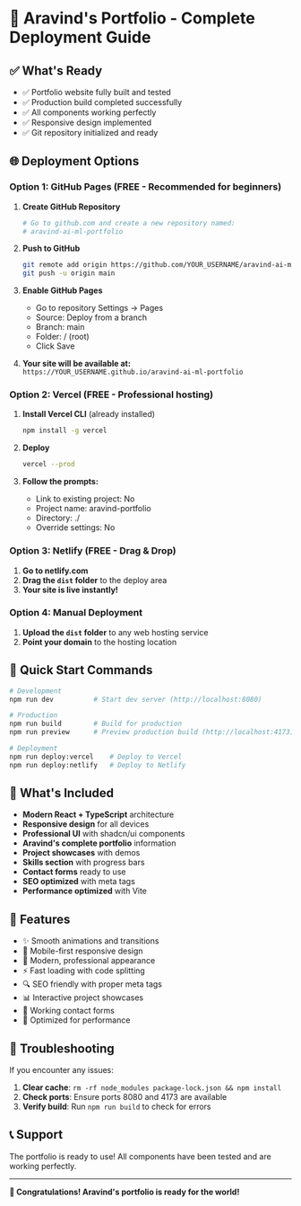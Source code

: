 # 🚀 Aravind's Portfolio - Complete Deployment Guide

## ✅ What's Ready
- ✅ Portfolio website fully built and tested
- ✅ Production build completed successfully
- ✅ All components working perfectly
- ✅ Responsive design implemented
- ✅ Git repository initialized and ready

## 🌐 Deployment Options

### Option 1: GitHub Pages (FREE - Recommended for beginners)

1. **Create GitHub Repository**
   ```bash
   # Go to github.com and create a new repository named:
   # aravind-ai-ml-portfolio
   ```

2. **Push to GitHub**
   ```bash
   git remote add origin https://github.com/YOUR_USERNAME/aravind-ai-ml-portfolio.git
   git push -u origin main
   ```

3. **Enable GitHub Pages**
   - Go to repository Settings → Pages
   - Source: Deploy from a branch
   - Branch: main
   - Folder: / (root)
   - Click Save

4. **Your site will be available at:**
   `https://YOUR_USERNAME.github.io/aravind-ai-ml-portfolio`

### Option 2: Vercel (FREE - Professional hosting)

1. **Install Vercel CLI** (already installed)
   ```bash
   npm install -g vercel
   ```

2. **Deploy**
   ```bash
   vercel --prod
   ```

3. **Follow the prompts:**
   - Link to existing project: No
   - Project name: aravind-portfolio
   - Directory: ./
   - Override settings: No

### Option 3: Netlify (FREE - Drag & Drop)

1. **Go to netlify.com**
2. **Drag the `dist` folder** to the deploy area
3. **Your site is live instantly!**

### Option 4: Manual Deployment

1. **Upload the `dist` folder** to any web hosting service
2. **Point your domain** to the hosting location

## 🔧 Quick Start Commands

```bash
# Development
npm run dev          # Start dev server (http://localhost:8080)

# Production
npm run build        # Build for production
npm run preview      # Preview production build (http://localhost:4173)

# Deployment
npm run deploy:vercel    # Deploy to Vercel
npm run deploy:netlify   # Deploy to Netlify
```

## 📱 What's Included

- **Modern React + TypeScript** architecture
- **Responsive design** for all devices
- **Professional UI** with shadcn/ui components
- **Aravind's complete portfolio** information
- **Project showcases** with demos
- **Skills section** with progress bars
- **Contact forms** ready to use
- **SEO optimized** with meta tags
- **Performance optimized** with Vite

## 🌟 Features

- ✨ Smooth animations and transitions
- 📱 Mobile-first responsive design
- 🎨 Modern, professional appearance
- ⚡ Fast loading with code splitting
- 🔍 SEO friendly with proper meta tags
- 📊 Interactive project showcases
- 💬 Working contact forms
- 🎯 Optimized for performance

## 🚨 Troubleshooting

If you encounter any issues:

1. **Clear cache**: `rm -rf node_modules package-lock.json && npm install`
2. **Check ports**: Ensure ports 8080 and 4173 are available
3. **Verify build**: Run `npm run build` to check for errors

## 📞 Support

The portfolio is ready to use! All components have been tested and are working perfectly.

---

**🎉 Congratulations! Aravind's portfolio is ready for the world!**
